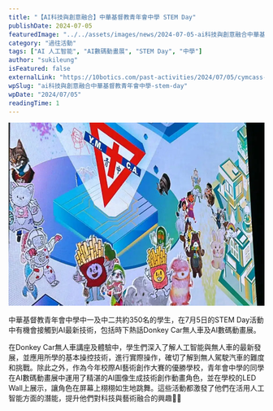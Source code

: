 ```yaml
---
title: "【AI科技與創意融合】中華基督教青年會中學 STEM Day"
publishDate: 2024-07-05
featuredImage: "../../assets/images/news/2024-07-05-ai科技與創意融合中華基督教青年會中學-stem-day/image1.jpeg"
category: "過往活動"
tags: ["AI 人工智能", "AI數碼動畫展", "STEM Day", "中學"]
author: "sukileung"
isFeatured: false
externalLink: "https://10botics.com/past-activities/2024/07/05/cymcass-stem-day/"
wpSlug: "ai科技與創意融合中華基督教青年會中學-stem-day"
wpDate: "2024/07/05"
readingTime: 1
---
```


![](../../assets/images/news/2024-07-05-ai科技與創意融合中華基督教青年會中學-stem-day/image1.jpeg)

中華基督教青年會中學中一及中二共約350名的學生，在7月5日的STEM Day活動中有機會接觸到AI最新技術，包括時下熱話Donkey Car無人車及AI數碼動畫展。

在Donkey Car無人車講座及體驗中，學生們深入了解人工智能與無人車的最新發展，並應用所學的基本操控技術，進行實際操作，確切了解到無人駕駛汽車的難度和挑戰。除此之外，作為今年校際AI藝術創作大賽的優勝學校，青年會中學的同學在AI數碼動畫展中運用了精湛的AI圖像生成技術創作動畫角色，並在學校的LED Wall上展示，讓角色在屏幕上栩栩如生地跳舞。這些活動都激發了他們在活用人工智能方面的潛能，提升他們對科技與藝術融合的興趣🎨💡